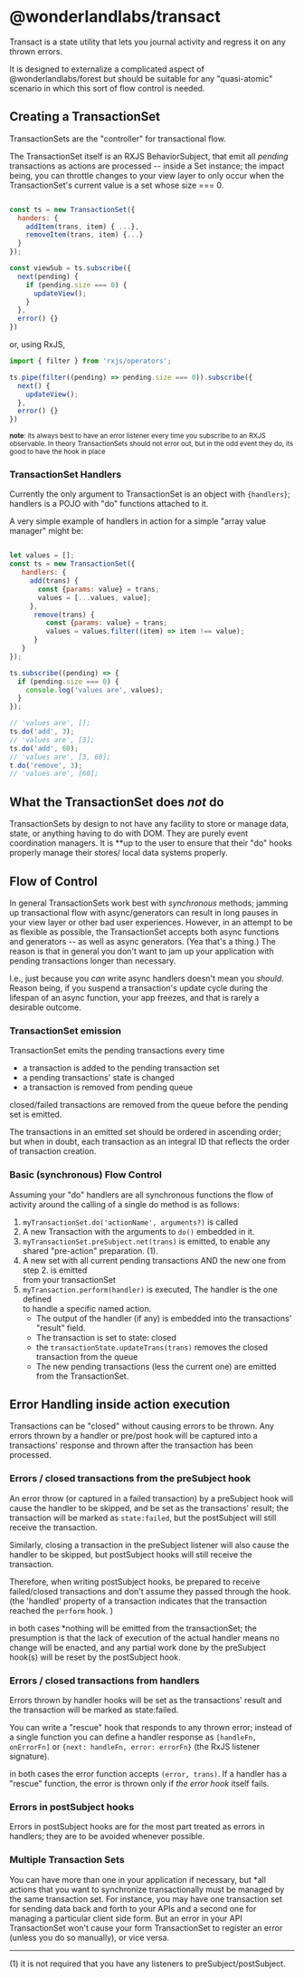 # @wonderlandlabs/transact

Transact is a state utility that lets you journal activity and regress it on any thrown errors. 

It is designed to externalize a complicated aspect of @wonderlandlabs/forest but should be suitable for any "quasi-atomic" scenario
in which this sort of flow control is needed. 

## Creating a TransactionSet

TransactionSets are the "controller" for transactional flow.

The TransactionSet itself is an RXJS BehaviorSubject, that emit all *pending* transactions
as actions are processed -- inside a Set instance; the impact being, you can throttle changes to your view layer
to only occur when the TransactionSet's current value is a set whose size === 0. 

```javascript

const ts = new TransactionSet({
  handers: {
    addItem(trans, item) { ...},
    removeItem(trans, item) {...}
  }
});

const viewSub = ts.subscribe({
  next(pending) {
    if (pending.size === 0) {
      updateView();
    }
  },
  error() {}
})

```

or, using RxJS, 

```javascript
import { filter } from 'rxjs/operators';  

ts.pipe(filter((pending) => pending.size === 0)).subscribe({
  next() {
    updateView();
  },
  error() {}
})

```

<small>**note**: its always best to have an error listener every time you
subscribe to an RXJS observable. In theory TransactionSets should not error out,
but in the odd event they do, its good to have the hook in place</small>

### TransactionSet Handlers

Currently the only argument to TransactionSet is an object with `{handlers}`; 
handlers is a POJO with "do" functions attached to it. 

A very simple example of handlers in action for a simple "array value manager" 
might be:

```javascript

let values = [];
const ts = new TransactionSet({
   handlers: {
     add(trans) {
       const {params: value} = trans;
       values = [...values, value];
     },
      remove(trans) {
         const {params: value} = trans;
         values = values.filter((item) => item !== value);
      }
   }
});

ts.subscribe((pending) => {
  if (pending.size === 0) {
    console.log('values are', values);
  }
});

// 'values are', [];
ts.do('add', 3);
// 'values are', [3];
ts.do('add', 60);
// 'values are', [3, 60];
t.do('remove', 3);
// 'values are', [60];

```

## What the TransactionSet does *not* do

TransactionSets by design to not have any facility to store or manage data, state,
or anything having to do with DOM. They are purely event coordination managers. 
It is **up to the user to ensure that their "do" hooks properly manage their stores/
local data systems properly.

## Flow of Control

In general TransactionSets work best with *synchronous* methods; jamming up transactional 
flow with async/generators can result in long pauses in your view layer or other bad
user experiences. However, in an attempt to be as flexible as possible, the TransactionSet
accepts both async functions and generators -- as well as async generators. (Yea that's a thing.)
The reason is that in general you don't want to jam up your application with pending transactions longer
than necessary. 

I.e., just because you *can* write async handlers doesn't mean you *should*. Reason being, if you 
suspend a transaction's update cycle during the lifespan of an async function, your app freezes, 
and that is rarely a desirable outcome. 

### TransactionSet emission

TransactionSet emits the pending transactions every time 
* a transaction is added to the pending transaction set
* a pending transactions' state is changed
* a transaction is removed from pending queue

closed/failed transactions are removed from the queue before the pending set is emitted. 

The transactions in an emitted set should be ordered in ascending order; but when in doubt,
each transaction as an integral ID that reflects the order of transaction creation. 

### Basic (synchronous) Flow Control

Assuming your "do" handlers are all synchronous functions the flow of activity around 
the calling of a single do method is as follows:

1. `myTransactionSet.do('actionName', arguments?)` is called
2. A new Transaction with the arguments to `do()` embedded in it. 
3. `myTransactionSet.preSubject.net(trans)` is emitted, to enable any shared "pre-action" preparation. (1).
4. A new set with all current pending transactions AND the new one from step 2. is emitted \
   from your transactionSet
5. `myTransaction.perform(handler)` is executed, The handler is the one defined  \
   to handle a specific named action. 
   * The output of the handler (if any) is embedded into the transactions' "result" field. 
   * The transaction is set to state: closed
   * the `transactionState.updateTrans(trans)` removes the closed transaction from the queue
   * The new pending transactions (less the current one) are emitted from the TransactionSet. 

## Error Handling inside action execution

Transactions can be "closed" without causing errors to be thrown. 
Any errors thrown by a handler or pre/post hook will be captured into
a transactions' response and thrown after the transaction has been 
processed.

### Errors / closed transactions from the preSubject hook 

An error throw (or captured in a failed transaction) by a preSubject
hook will cause the handler to be skipped, and be set as the transactions'
result; the transaction will be marked as `state:failed`, but the 
postSubject will still receive the transaction.

Similarly, closing a transaction in the preSubject listener will also
cause the handler to be skipped, but postSubject hooks will still
receive the transaction. 

Therefore, when writing postSubject hooks, be prepared to receive 
failed/closed transactions and don't assume they passed through the 
hook. (the 'handled' property of a transaction indicates that the 
transaction reached the `perform` hook. )

in both cases *nothing will be emitted from the transactionSet; the 
presumption is that the lack of execution of the actual handler
means no change will be enacted, and any partial work done by the
preSubject hook(s) will be reset by the postSubject hook. 

### Errors / closed transactions from handlers

Errors thrown by handler hooks will be set as the transactions' result
and the transaction will be marked as state:failed. 

You can write a "rescue" hook that responds to any thrown error; instead of a 
single function you can define a handler response as `[handleFn, onErrorFn]` or 
`{next: handleFn, error: errorFn}` (the RxJS listener signature). 

in both cases the error function accepts `(error, trans)`. If a handler has a 
"rescue" function, the error is thrown only if *the error hook* itself fails. 

### Errors in postSubject hooks

Errors in postSubject hooks are for the most part treated as errors in handlers; 
they are to be avoided whenever possible. 

### Multiple Transaction Sets 

You can have more than one in your application if necessary, but *all actions that you want to synchronize transactionally
must be managed by the same transaction set. For instance, you may have one transaction
set for sending data back and forth to your APIs and a second one for managing a particular 
client side form. But an error in your API TransactionSet won't cause your form TransactionSet to 
register an error (unless you do so manually), or vice versa. 

________
(1) it is not required that you have any listeners to preSubject/postSubject.
